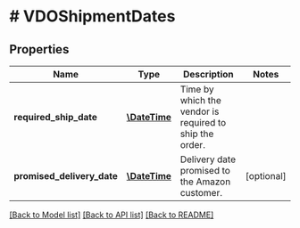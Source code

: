 # # VDOShipmentDates

## Properties

Name | Type | Description | Notes
------------ | ------------- | ------------- | -------------
**required_ship_date** | [**\DateTime**](\DateTime.md) | Time by which the vendor is required to ship the order. |
**promised_delivery_date** | [**\DateTime**](\DateTime.md) | Delivery date promised to the Amazon customer. | [optional]

[[Back to Model list]](../../README.md#models) [[Back to API list]](../../README.md#endpoints) [[Back to README]](../../README.md)
